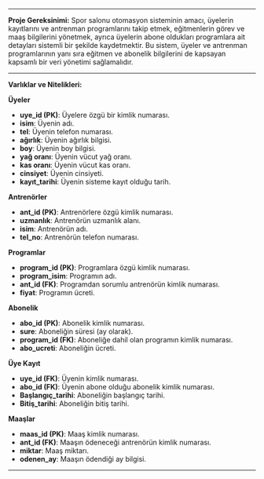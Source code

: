 

---

**Proje Gereksinimi:**
Spor salonu otomasyon sisteminin amacı, üyelerin kayıtlarını ve antrenman programlarını takip etmek, eğitmenlerin görev ve maaş bilgilerini yönetmek, ayrıca üyelerin abone oldukları programlara ait detayları sistemli bir şekilde kaydetmektir. Bu sistem, üyeler ve antrenman programlarının yanı sıra eğitmen ve abonelik bilgilerini de kapsayan kapsamlı bir veri yönetimi sağlamalıdır.

---

**Varlıklar ve Nitelikleri:**

**Üyeler**

- **uye_id (PK)**: Üyelere özgü bir kimlik numarası.
- **isim**: Üyenin adı.
- **tel**: Üyenin telefon numarası.
- **ağırlık**: Üyenin ağırlık bilgisi.
- **boy**: Üyenin boy bilgisi.
- **yağ oranı**: Üyenin vücut yağ oranı.
- **kas oranı**: Üyenin vücut kas oranı.
- **cinsiyet**: Üyenin cinsiyeti.
- **kayıt_tarihi**: Üyenin sisteme kayıt olduğu tarih.

**Antrenörler**

- **ant_id (PK)**: Antrenörlere özgü kimlik numarası.
- **uzmanlık**: Antrenörün uzmanlık alanı.
- **isim**: Antrenörün adı.
- **tel_no**: Antrenörün telefon numarası.

**Programlar**

- **program_id (PK)**: Programlara özgü kimlik numarası.
- **program_isim**: Programın adı.
- **ant_id (FK)**: Programdan sorumlu antrenörün kimlik numarası.
- **fiyat**: Programın ücreti.

**Abonelik**

- **abo_id (PK)**: Abonelik kimlik numarası.
- **sure**: Aboneliğin süresi (ay olarak).
- **program_id (FK)**: Aboneliğe dahil olan programın kimlik numarası.
- **abo_ucreti**: Aboneliğin ücreti.

**Üye Kayıt**

- **uye_id (FK)**: Üyenin kimlik numarası.
- **abo_id (FK)**: Üyenin abone olduğu abonelik kimlik numarası.
- **Başlangıç_tarihi**: Aboneliğin başlangıç tarihi.
- **Bitiş_tarihi**: Aboneliğin bitiş tarihi.

**Maaşlar**

- **maas_id (PK)**: Maaş kimlik numarası.
- **ant_id (FK)**: Maaşın ödeneceği antrenörün kimlik numarası.
- **miktar**: Maaş miktarı.
- **odenen_ay**: Maaşın ödendiği ay bilgisi.

--- 

